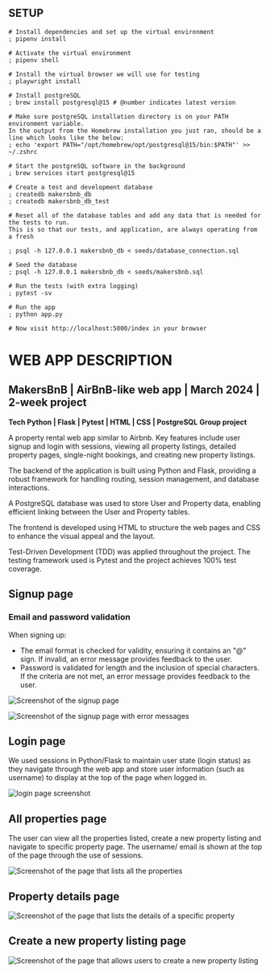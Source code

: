 ## SETUP

```shell
# Install dependencies and set up the virtual environment
; pipenv install

# Activate the virtual environment
; pipenv shell

# Install the virtual browser we will use for testing
; playwright install

# Install postgreSQL
; brew install postgresql@15 # @number indicates latest version

# Make sure postgreSQL installation directory is on your PATH environment variable. 
In the output from the Homebrew installation you just ran, should be a line which looks like the below:
; echo 'export PATH="/opt/homebrew/opt/postgresql@15/bin:$PATH"' >> ~/.zshrc

# Start the postgreSQL software in the background
; brew services start postgresql@15

# Create a test and development database
; createdb makersbnb_db
; createdb makersbnb_db_test

# Reset all of the database tables and add any data that is needed for the tests to run.
This is so that our tests, and application, are always operating from a fresh 

; psql -h 127.0.0.1 makersbnb_db < seeds/database_connection.sql

# Seed the database
; psql -h 127.0.0.1 makersbnb_db < seeds/makersbnb.sql  

# Run the tests (with extra logging)
; pytest -sv

# Run the app
; python app.py

# Now visit http://localhost:5000/index in your browser
```

# WEB APP DESCRIPTION

## MakersBnB | AirBnB-like web app | March 2024 | 2-week project
**Tech Python | Flask | Pytest | HTML | CSS | PostgreSQL**
**Group project**

A property rental web app similar to Airbnb. Key features include user signup and login with sessions, viewing all property listings, detailed property pages, single-night bookings, and creating new property listings. 

The backend of the application is built using Python and Flask, providing a robust framework for handling routing, session management, and database interactions.

A PostgreSQL database was used to store User and Property data, enabling efficient linking between the User and Property tables.

The frontend is developed using HTML to structure the web pages and CSS to enhance the visual appeal and the layout.

Test-Driven Development (TDD) was applied throughout the project. The testing framework used is Pytest and the project achieves 100% test coverage. 

## Signup page

### Email and password validation
When signing up:
- The email format is checked for validity, ensuring it contains an "@" sign. If invalid, an error message provides feedback to the user.
- Password is validated for length and the inclusion of special characters. If the criteria are not met, an error message provides feedback to the user.

![Screenshot of the signup page](signup_page_screenshot.png)

![Screenshot of the signup page with error messages](signup_error_messages-1.png)

## Login page

We used sessions in Python/Flask to maintain user state (login status) as they navigate through the web app and store user information (such as username) to display at the top of the page when logged in.

![login page screenshot](login_page_screenshot.png)

## All properties page

The user can view all the properties listed, create a new property listing and navigate to specific property page.
The username/ email is shown at the top of the page through the use of sessions.

![Screenshot of the page that lists all the properties](property_listings_screenshot.png)

## Property details page 

![Screenshot of the page that lists the details of a specific property](property_details_screenshot.png)

## Create a new property listing page

![Screenshot of the page that allows users to create a new property listing](create_new_property_listing_page_screenshot.png)






